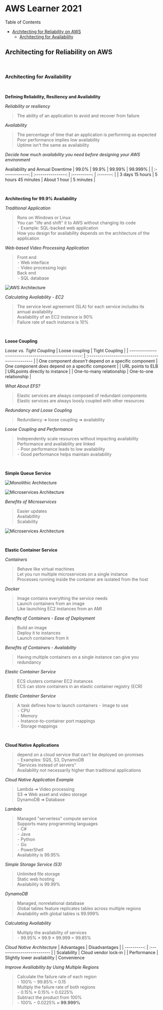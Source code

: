 # AWS Learner 2021 <!-- omit in toc -->

Table of Contents
- [Architecting for Reliability on AWS](#architecting-for-reliability-on-aws)
	- [Architecting for Availability](#architecting-for-availability)

## Architecting for Reliability on AWS

<br>

### Architecting for Availability

<br>

**Defining Reliability, Resiliency and Availability**

*Reliability or resiliency*
> The ability of an application to avoid and recover from failure

*Availability*
> The percentage of time that an application is performing as expected\
> Poor performance implies low availability\
> Uptime isn't the same as availability

*Decide how much availability you need before designing your AWS environment*

Availability and Annual Downtime
|      99.0%      |       99.9%        |    99.99%    |  99.999%  |
| :-------------: | :----------------: | :----------: | :-------: |
| 3 days 15 hours | 5 hours 45 minutes | About 1 hour | 5 minutes |

<br>

**Architecting for 99.9% Availability**

*Traditional Application*
> Runs on Windows or Linux\
> You can "life and shift" it to AWS without changing its code\
> ⁃ Example: SQL-backed web application\
> How you design for availability depends on the architecture of the application

*Web-based Video Processing Application*
> Front end\
> ⁃ Web interface\
> ⁃ Video processing logic\
> Back end\
> ⁃ SQL database

![AWS Architecture](img/AWS_Architecture.png)

*Calculating Availability - EC2*
> The service level agreement (SLA) for each service includes its annual availability\
> Availability of an EC2 instance is 90%\
> Failure rate of each instance is 10%

<br>

**Loose Coupling**

*Loose vs. Tight Coupling*
|                                         Loose coupling | Tight Coupling                                      |
| -----------------------------------------------------: | :-------------------------------------------------- |
| One component *doesn't* depend on a specific component | One component *does* depend on a specific component |
|                                      URL points to ELB | URLpoints directly to instance                      |
|                               One-to-many relationship | One-to-one relationship                             |

*What About EFS?*
> Elastic services are always composed of redundant components\
> Elastic services are always loosly coupled with other resources

*Redundancy and Loose Coupling*
> Redundancy ➔ loose coupling ➔ availability

*Loose Coupling and Performance*
> Independently scale resources without impacting availability\
> Performance and availability are linked\
> ⁃ Poor performance leads to low availability\
> ⁃ Good performance helps maintain availability

<br>

**Simple Queue Service**

![Monolithic Architecture](img/Monolithic_Architecture.png)

![Microservices Architecture](img/Microservices_Architecture.png)

*Benefits of Microservices*
> Easier updates\
> Availabitlity\
> Scalability

![Microservices Architecture](img/Microservices_Architecture_1.png)

<br>

**Elastic Container Service**

*Containers*
> Behave like virtual machines\
> Let you run multiple microservices on a single instance\
> Processes running inside the container are isolated from the host

*Docker*
> Image contains everything the service needs\
> Launch containers from an image\
> Like launching EC2 instances from an AMI

*Benefits of Containers - Ease of Deployment*
> Build an image\
> Deploy it to instances\
> Launch containers from it

*Benefits of Containers - Availability*
> Having multiple containers on a single instance can give you redundancy

*Elastic Container Service*
> ECS clusters container EC2 instances\
> ECS can store containers in an elastic container registry (ECR)

*Elastic Container Service*
> A task defines how to launch containers
> ⁃ Image to use\
> ⁃ CPU\
> ⁃ Memory\
> ⁃ Instance-to-container port mappings\
> ⁃ Storage mappings

<br>

**Cloud Native Applications**

> depend on a cloud service that can't be deployed on-promises\
> ⁃ Examples: SQS, S3, DynamoDB\
> "Services instead of servers"\
> Availability not necessarily higher than traditional applications

*Cloud Native Application Example*
> Lambda ➔ Video processing\
> S3 ➔ Web asset and video storage\
> DynamoDB ➔ Database

*Lambda*
> Managed "serverless" compute service\
> Supports many programming languages\
> ⁃ C#\
> ⁃ Java\
> ⁃ Python\
> ⁃ Go\
> ⁃ PowerShell\
> Availability is 99.95%

*Simple Storage Service (S3)*
> Unlimited file storage\
> Static web hosting\
> Availability is 99.99%

*DynamoDB*
> Managed, nonrelational database\
> Global tables feature replicates tables across multiple regions\
> Availability with global tables is 99.999%

*Calculating Availability*
> Multiply the availability of services\
> ⁃ 99.95% × 99.9 × 99.999 = 99.85%

*Cloud Native Architecture*
|  Advantages | Disadvantages               |
| ----------: | :-------------------------- |
| Scalability | Cloud vendor lock-in        |
| Performance | Slightly lower availability |
Convenience

*Improve Availiability by Using Multiple Regions*
> Calculate the failure rate of each region\
> ⁃ 100% − 99.85% = 0.15\
> Multiply the failure rate of both regions\
> ⁃ 0.15% × 0.15% = 0.0225%\
> Subtract the product from 100%\
> ⁃ 100% − 0.0225% ≈ **99.999%**


